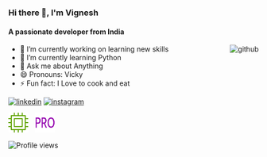 ### Hi there 👋, I'm Vignesh
#### A passionate developer from India
<img align="right" src='https://magiccopy.xyz/assets/images/hadder.gif' alt='github' height='280'>


- 🔭 I’m currently working on learning new skills 
- 🌱 I’m currently learning Python 
- 💬 Ask me about Anything 
- 😄 Pronouns: Vicky 
- ⚡ Fun fact: I Love to cook and eat 

 [<img src='https://cdn.jsdelivr.net/npm/simple-icons@3.0.1/icons/linkedin.svg' alt='linkedin' height='40'>](https://www.linkedin.com/in/vignesh-v-3251731b9/)  [<img src='https://cdn.jsdelivr.net/npm/simple-icons@3.0.1/icons/instagram.svg' alt='instagram' height='40'>](https://www.instagram.com/vickyy__.__/)  

<a href='https://docs.github.com/en/developers'><img src='https://raw.githubusercontent.com/acervenky/animated-github-badges/master/assets/devbadge.gif' width='40' height='40'></a> <a href='https://github.com/pricing'><img src='https://raw.githubusercontent.com/acervenky/animated-github-badges/master/assets/pro.gif' width='40' height='40'></a> 
  

![Profile views](https://gpvc.arturio.dev/Vigneshh25)  
